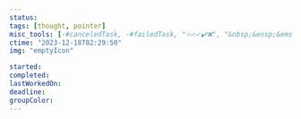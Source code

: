 ```yaml
---
status: 
tags: [thought, pointer]
misc_tools: [-#canceledTask, -#failedTask, "⭐🔥✓✔️❌", "&nbsp;&ensp;&emsp;"]
ctime: "2023-12-18T02:29:50"
img: "emptyIcon"

started: 
completed: 
lastWorkedOn: 
deadline: 
groupColor: 
---
```

